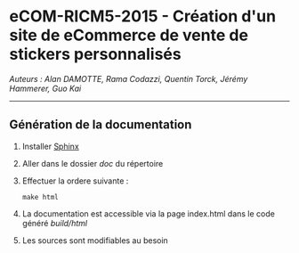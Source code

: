 eCOM-RICM5-2015 - Création d'un site de eCommerce de vente de stickers personnalisés
====================================================================================
*Auteurs : Alan DAMOTTE, Rama Codazzi, Quentin Torck, Jérémy Hammerer, Guo Kai*
***

Génération de la documentation
------------------------------
1. Installer [Sphinx](http://sphinx-doc.org/latest/install.html#debian-ubuntu-install-sphinx-using-packaging-system)
2. Aller dans le dossier *doc* du répertoire
3. Effectuer la ordere suivante : 

	```
	make html
	```
4. La documentation est accessible via la page index.html dans le code généré *build/html*
5. Les sources sont modifiables au besoin
 
